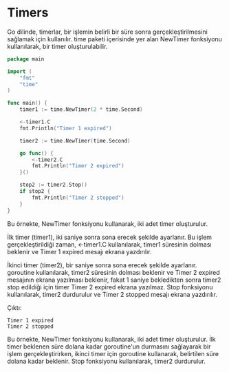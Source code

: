 # Timers

Go dilinde, timerlar, bir işlemin belirli bir süre sonra gerçekleştirilmesini sağlamak için kullanılır. time paketi içerisinde yer alan NewTimer fonksiyonu kullanılarak, bir timer oluşturulabilir.

```go
package main

import (
	"fmt"
	"time"
)

func main() {
	timer1 := time.NewTimer(2 * time.Second)

	<-timer1.C
	fmt.Println("Timer 1 expired")

	timer2 := time.NewTimer(time.Second)

	go func() {
		<-timer2.C
		fmt.Println("Timer 2 expired")
	}()

	stop2 := timer2.Stop()
	if stop2 {
		fmt.Println("Timer 2 stopped")
	}
}
```

Bu örnekte, NewTimer fonksiyonu kullanarak, iki adet timer oluşturulur.

İlk timer (timer1), iki saniye sonra sona erecek şekilde ayarlanır. Bu işlem gerçekleştirildiği zaman, <-timer1.C kullanılarak, timer1 süresinin dolması beklenir ve Timer 1 expired mesajı ekrana yazdırılır.

İkinci timer (timer2), bir saniye sonra sona erecek şekilde ayarlanır. goroutine kullanılarak, timer2 süresinin dolması beklenir ve Timer 2 expired mesajının ekrana yazılması beklenir, fakat 1 saniye bekledikten sonra timer2 stop edildiği için timer Timer 2 expired ekrana yazılmaz. Stop fonksiyonu kullanılarak, timer2 durdurulur ve Timer 2 stopped mesajı ekrana yazdırılır.

Çıktı:

```golang
Timer 1 expired
Timer 2 stopped
```

Bu örnekte, NewTimer fonksiyonu kullanarak, iki adet timer oluşturulur. İlk timer beklenen süre dolana kadar goroutine'un durmasını sağlayarak bir işlem gerçekleştirirken, ikinci timer için goroutine kullanarak, belirtilen süre dolana kadar beklenir. Stop fonksiyonu kullanılarak, timer2 durdurulur.
